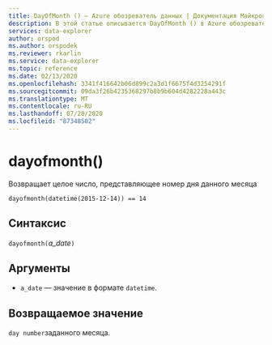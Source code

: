 ```yaml
---
title: DayOfMonth () — Azure обозреватель данных | Документация Майкрософт
description: В этой статье описывается DayOfMonth () в Azure обозреватель данных.
services: data-explorer
author: orspod
ms.author: orspodek
ms.reviewer: rkarlin
ms.service: data-explorer
ms.topic: reference
ms.date: 02/13/2020
ms.openlocfilehash: 3341f416642b06d899c2a3d1f6675f4d3254291f
ms.sourcegitcommit: 09da3f26b4235368297b8b9b604d4282228a443c
ms.translationtype: MT
ms.contentlocale: ru-RU
ms.lasthandoff: 07/28/2020
ms.locfileid: "87348502"
---
```

# <a name="dayofmonth"></a>dayofmonth()

Возвращает целое число, представляющее номер дня данного месяца

```kusto
dayofmonth(datetime(2015-12-14)) == 14
```

## <a name="syntax"></a>Синтаксис

`dayofmonth(`*a_date*`)`

## <a name="arguments"></a>Аргументы

* `a_date` — значение в формате `datetime`.

## <a name="returns"></a>Возвращаемое значение

`day number`заданного месяца.